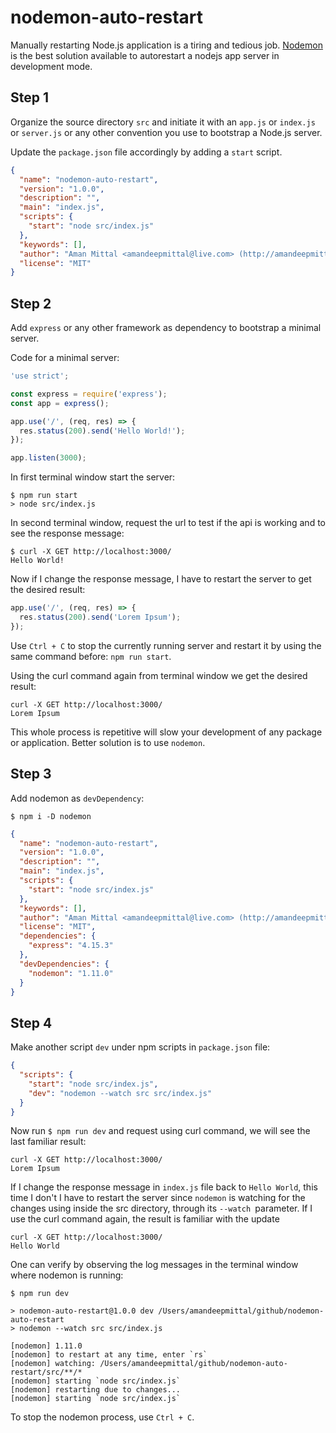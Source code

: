 # nodemon-auto-restart

Manually restarting Node.js application is a tiring and tedious job. [Nodemon]() is the best solution available to autorestart a nodejs app server in development mode.

## Step 1
Organize the source directory `src` and initiate it with an `app.js` or `index.js` or `server.js` or any other convention you use to bootstrap a Node.js server.

Update the `package.json` file accordingly by adding a `start` script.

```json
{
  "name": "nodemon-auto-restart",
  "version": "1.0.0",
  "description": "",
  "main": "index.js",
  "scripts": {
    "start": "node src/index.js"
  },
  "keywords": [],
  "author": "Aman Mittal <amandeepmittal@live.com> (http://amandeepmittal.github.io/)",
  "license": "MIT"
}
```

## Step 2
Add `express` or any other framework as dependency to bootstrap a minimal server.

Code for a minimal server:

```javascript
'use strict';

const express = require('express');
const app = express();

app.use('/', (req, res) => {
  res.status(200).send('Hello World!');
});

app.listen(3000);
```

In first terminal window start the server:

```shell
$ npm run start
> node src/index.js
```

In second terminal window, request the url to test if the api is working and to see the response message:

```shell
$ curl -X GET http://localhost:3000/
Hello World!
```

Now if I change the response message, I have to restart the server to get the desired result:

```javascript
app.use('/', (req, res) => {
  res.status(200).send('Lorem Ipsum');
});
```

Use `Ctrl + C` to stop the currently running server and restart it by using the same command before: `npm run start`.

Using the curl command again from terminal window we get the desired result:

```shell
curl -X GET http://localhost:3000/
Lorem Ipsum
```

This whole process is repetitive will slow your development of any package or application. Better solution is to use `nodemon`.

## Step 3
Add nodemon as `devDependency`:

```shell
$ npm i -D nodemon
```

```json
{
  "name": "nodemon-auto-restart",
  "version": "1.0.0",
  "description": "",
  "main": "index.js",
  "scripts": {
    "start": "node src/index.js"
  },
  "keywords": [],
  "author": "Aman Mittal <amandeepmittal@live.com> (http://amandeepmittal.github.io/)",
  "license": "MIT",
  "dependencies": {
    "express": "4.15.3"
  },
  "devDependencies": {
    "nodemon": "1.11.0"
  }
}
```

## Step 4
Make another script `dev` under npm scripts in `package.json` file:

```json
{
  "scripts": {
    "start": "node src/index.js",
    "dev": "nodemon --watch src src/index.js"
  }
}
```

Now run `$ npm run dev` and request using curl command, we will see the last familiar result:

```shell
curl -X GET http://localhost:3000/
Lorem Ipsum
```

If I change the response message in `index.js` file back to `Hello World`, this time I don't I have to restart the server since `nodemon` is watching for the changes using inside the src directory, through its `--watch `parameter. If I use the curl command again, the result is familiar with the update

```shell
curl -X GET http://localhost:3000/
Hello World
```

One can verify by observing the log messages in the terminal window where nodemon is running:

```shell
$ npm run dev

> nodemon-auto-restart@1.0.0 dev /Users/amandeepmittal/github/nodemon-auto-restart
> nodemon --watch src src/index.js

[nodemon] 1.11.0
[nodemon] to restart at any time, enter `rs`
[nodemon] watching: /Users/amandeepmittal/github/nodemon-auto-restart/src/**/*
[nodemon] starting `node src/index.js`
[nodemon] restarting due to changes...
[nodemon] starting `node src/index.js`
```

To stop the nodemon process, use  `Ctrl + C`.